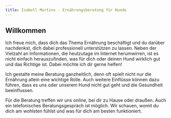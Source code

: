 ```yaml
---
title: Isabell Martins - Ernährungsberatung für Hunde
---
```

## Willkommen

Ich freue mich, dass dich das Thema Ernährung beschäftigt und du darüber nachdenkst, dich dabei professionell unterstützen zu lassen. Neben der Vielzahl an Informationen, die heutzutage im Internet herumwirren, ist es nicht einfach herauszufinden, was für dich oder deinen Hund wirklich gut und das Richtige ist. Dabei möchte ich dir gerne helfen!

Ich gestalte meine Beratung ganzheitlich, denn oft spielt nicht nur die Ernährung allein eine wichtige Rolle. Auch weitere Einflüsse können dazu führen, dass es uns oder unserem Hund nicht gut geht und die Gesundheit beeinflussen.

Für die Beratung treffen wir uns online, bei dir zu Hause oder draußen. Auch ein telefonisches Beratungsgespräch ist möglich. Wir schauen, womit du dich am wohlsten fühlst und was für dich am besten funktioniert.
